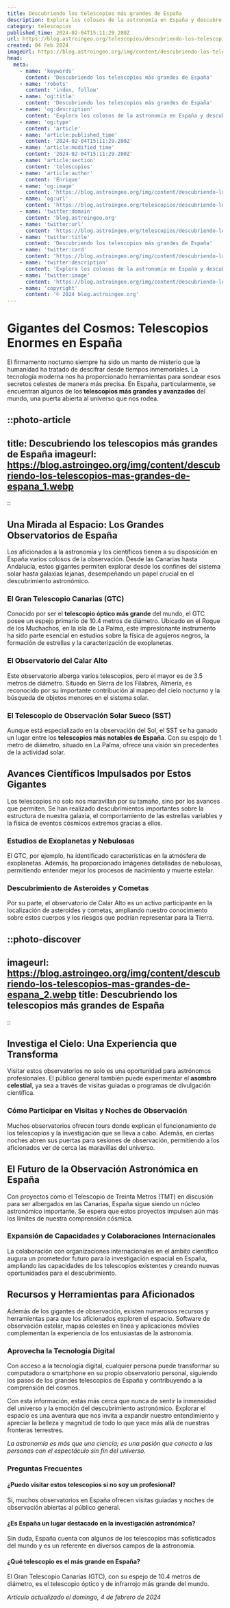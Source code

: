 ```yaml
---
title: Descubriendo los telescopios más grandes de España
description: Explora los colosos de la astronomía en España y descubre cómo revelan los secretos del universo a través de su potente lente.
category: telescopios
published_time: 2024-02-04T15:11:29.280Z
url: https://blog.astroingeo.org/telescopios/descubriendo-los-telescopios-mas-grandes-de-espana
created: 04 Feb 2024
imageUrl: https://blog.astroingeo.org/img/content/descubriendo-los-telescopios-mas-grandes-de-espana_1.webp
head:
  meta:
    - name: 'keywords'
      content: 'Descubriendo los telescopios más grandes de España'
    - name: 'robots'
      content: 'index, follow'
    - name: 'og:title'
      content: 'Descubriendo los telescopios más grandes de España'
    - name: 'og:description'
      content: 'Explora los colosos de la astronomía en España y descubre cómo revelan los secretos del universo a través de su potente lente.'
    - name: 'og:type'
      content: 'article'
    - name: 'article:published_time'
      content: '2024-02-04T15:11:29.280Z'
    - name: 'article:modified_time'
      content: '2024-02-04T15:11:29.280Z'
    - name: 'article:section'
      content: 'telescopios'
    - name: 'article:author'
      content: 'Enrique'
    - name: 'og:image'
      content: 'https://blog.astroingeo.org/img/content/descubriendo-los-telescopios-mas-grandes-de-espana_1.webp'
    - name: 'og:url'
      content: 'https://blog.astroingeo.org/telescopios/descubriendo-los-telescopios-mas-grandes-de-espana'
    - name: 'twitter:domain'
      content: 'blog.astroingeo.org'
    - name: 'twitter:url'
      content: 'https://blog.astroingeo.org/telescopios/descubriendo-los-telescopios-mas-grandes-de-espana'
    - name: 'twitter:title'
      content: 'Descubriendo los telescopios más grandes de España'
    - name: 'twitter:card'
      content: 'https://blog.astroingeo.org/img/content/descubriendo-los-telescopios-mas-grandes-de-espana_1.webp'
    - name: 'twitter:description'
      content: 'Explora los colosos de la astronomía en España y descubre cómo revelan los secretos del universo a través de su potente lente.'
    - name: 'twitter:image'
      content: 'https://blog.astroingeo.org/img/content/descubriendo-los-telescopios-mas-grandes-de-espana_1.webp'
    - name: 'copyright'
      content: '© 2024 blog.astroingeo.org'
---
```

# Gigantes del Cosmos: Telescopios Enormes en España

El firmamento nocturno siempre ha sido un manto de misterio que la humanidad ha tratado de descifrar desde tiempos inmemoriales. La tecnología moderna nos ha proporcionado herramientas para sondear esos secretos celestes de manera más precisa. En España, particularmente, se encuentran algunos de los **telescopios más grandes y avanzados** del mundo, una puerta abierta al universo que nos rodea.


::photo-article
---
title: Descubriendo los telescopios más grandes de España
imageurl: https://blog.astroingeo.org/img/content/descubriendo-los-telescopios-mas-grandes-de-espana_1.webp
---
::



## Una Mirada al Espacio: Los Grandes Observatorios de España

Los aficionados a la astronomía y los científicos tienen a su disposición en España varios colosos de la observación. Desde las Canarias hasta Andalucía, estos gigantes permiten explorar desde los confines del sistema solar hasta galaxias lejanas, desempeñando un papel crucial en el descubrimiento astronómico.

### **El Gran Telescopio Canarias (GTC)**
Conocido por ser el **telescopio óptico más grande** del mundo, el GTC posee un espejo primario de 10.4 metros de diámetro. Ubicado en el Roque de los Muchachos, en la isla de La Palma, este impresionante instrumento ha sido parte esencial en estudios sobre la física de agujeros negros, la formación de estrellas y la caracterización de exoplanetas.

### **El Observatorio del Calar Alto**
Este observatorio alberga varios telescopios, pero el mayor es de 3.5 metros de diámetro. Situado en Sierra de los Filabres, Almería, es reconocido por su importante contribución al mapeo del cielo nocturno y la búsqueda de objetos menores en el sistema solar.

### **El Telescopio de Observación Solar Sueco (SST)**
Aunque está especializado en la observación del Sol, el SST se ha ganado un lugar entre los **telescopios más notables de España**. Con su espejo de 1 metro de diámetro, situado en La Palma, ofrece una visión sin precedentes de la actividad solar.

## Avances Científicos Impulsados por Estos Gigantes

Los telescopios no solo nos maravillan por su tamaño, sino por los avances que permiten. Se han realizado descubrimientos importantes sobre la estructura de nuestra galaxia, el comportamiento de las estrellas variables y la física de eventos cósmicos extremos gracias a ellos.

### **Estudios de Exoplanetas y Nebulosas**
El GTC, por ejemplo, ha identificado características en la atmósfera de exoplanetas. Además, ha proporcionado imágenes detalladas de nebulosas, permitiendo entender mejor los procesos de nacimiento y muerte estelar.

### **Descubrimiento de Asteroides y Cometas**
Por su parte, el observatorio de Calar Alto es un activo participante en la localización de asteroides y cometas, ampliando nuestro conocimiento sobre estos cuerpos y los riesgos que podrían representar para la Tierra.


::photo-discover
---
imageurl: https://blog.astroingeo.org/img/content/descubriendo-los-telescopios-mas-grandes-de-espana_2.webp
title: Descubriendo los telescopios más grandes de España
---
::



## Investiga el Cielo: Una Experiencia que Transforma

Visitar estos observatorios no solo es una oportunidad para astrónomos profesionales. El público general también puede experimentar el **asombro celestial**, ya sea a través de visitas guiadas o programas de divulgación científica.

### **Cómo Participar en Visitas y Noches de Observación**
Muchos observatorios ofrecen tours donde explican el funcionamiento de los telescopios y la investigación que se lleva a cabo. Además, en ciertas noches abren sus puertas para sesiones de observación, permitiendo a los aficionados ver de cerca las maravillas del universo.

## El Futuro de la Observación Astronómica en España

Con proyectos como el Telescopio de Treinta Metros (TMT) en discusión para ser albergados en las Canarias, España sigue siendo un núcleo astronómico importante. Se espera que estos proyectos impulsen aún más los límites de nuestra comprensión cósmica.

### **Expansión de Capacidades y Colaboraciones Internacionales**
La colaboración con organizaciones internacionales en el ámbito científico augura un prometedor futuro para la investigación espacial en España, ampliando las capacidades de los telescopios existentes y creando nuevas oportunidades para el descubrimiento.

## Recursos y Herramientas para Aficionados

Además de los gigantes de observación, existen numerosos recursos y herramientas para que los aficionados exploren el espacio. Software de observación estelar, mapas celestes en línea y aplicaciones móviles complementan la experiencia de los entusiastas de la astronomía.

### **Aprovecha la Tecnología Digital**
Con acceso a la tecnología digital, cualquier persona puede transformar su computadora o smartphone en su propio observatorio personal, siguiendo los pasos de los grandes telescopios de España y contribuyendo a la comprensión del cosmos.

Con esta información, estás más cerca que nunca de sentir la inmensidad del universo y la emoción del descubrimiento astronómico. Explorar el espacio es una aventura que nos invita a expandir nuestro entendimiento y apreciar la belleza y magnitud de todo lo que yace más allá de nuestras fronteras terrestres.

*La astronomía es más que una ciencia; es una pasión que conecta a las personas con el espectáculo sin fin del universo.*

### Preguntas Frecuentes

#### ¿Puedo visitar estos telescopios si no soy un profesional?
Sí, muchos observatorios en España ofrecen visitas guiadas y noches de observación abiertas al público general.

#### ¿Es España un lugar destacado en la investigación astronómica?
Sin duda, España cuenta con algunos de los telescopios más sofisticados del mundo y es un referente en diversos campos de la astronomía.

#### ¿Qué telescopio es el más grande en España?
El Gran Telescopio Canarias (GTC), con su espejo de 10.4 metros de diámetro, es el telescopio óptico y de infrarrojo más grande del mundo.

_Artículo actualizado el domingo, 4 de febrero de 2024_